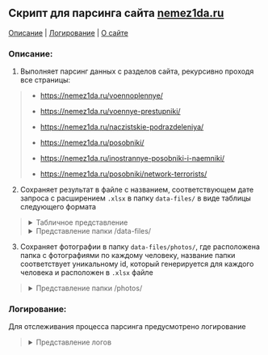 ## Скрипт для парсинга сайта [nemez1da.ru](https://nemez1da.ru/)

[Описание](#описание) | [Логирование](#логирование) | [О сайте](https://nemez1da.ru/rahdit-o-nas/)

### Описание:
1. Выполняет парсинг данных с разделов сайта,
рекурсивно проходя все страницы:
> - https://nemez1da.ru/voennoplennye/
> 
> - https://nemez1da.ru/voennye-prestupniki/
> 
> - https://nemez1da.ru/naczistskie-podrazdeleniya/
>
> - https://nemez1da.ru/posobniki/
> 
> - https://nemez1da.ru/inostrannye-posobniki-i-naemniki/
> 
> - https://nemez1da.ru/posobniki/network-terrorists/

2. Сохраняет результат в файле с названием, соответствующем дате запроса с расширением `.xlsx` в папку `data-files/` в виде таблицы следующего формата
> <details><summary>Табличное представление</summary><img src="readme_data/table_view.jpg"></details>
> <details><summary>Представление папки /data-files/</summary><img src="readme_data/data-files-view.jpg"></details>

3. Сохраняет фотографии в папку `data-files/photos/`, где расположена папка с фотографиями по каждому человеку, название папки соответствует уникальному id, который генерируется для каждого человека и расположен в `.xlsx` файле 
> <details><summary>Представление папки /photos/</summary><img src="readme_data/data-files-photo-view.jpg"></details>

### Логирование:
Для отслеживания процесса парсинга предусмотрено логирование
> <details><summary>Представление логов</summary><img src="readme_data/logging-view.png"></details>
